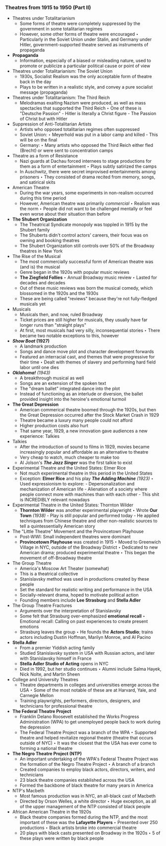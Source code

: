 ### Theatres from 1915 to 1950 (Part II)

- Theatres under Totalitarianism
	- Some forms of theatre were completely suppressed by the government in some totalitarian regimes
	- However, some other forms of theatre were encouraged
		‣ Particularly in the Soviet Union under Stalin, and Germany under Hitler, government-supported theatre served as instruments of propaganda
- **Propaganda**
	- Information, especially of a biased or misleading nature, used to promote or publicize a particular political cause or point of view
- Theatres under Totalitarianism: The Soviet Union
	- 1930s, Socialist Realism was the only acceptable form of theatre back in the day
	- Plays to be written in a realistic style, and convey a pure socialist message (propaganda)
- Theatres under Totalitarianism: The Third Reich
	- Melodramas exalting Nazism were produced, as well as mass spectacles that supported the Third Reich
		‣ One of these is "Deutsche Passion"
			- Hitler is literally a Christ figure
			- The Passion of Christ but with Hitler  
- Suppression of Anti-Totalitarian Artists
	- Artists who opposed totalitarian regimes often suppressed
	- Soviet Union:
		‣ Meyerhold was put in a labor camp and killed
			- This will be on the final
	- Germany:
		‣ Many artists who opposed the Third Reich either fled (Brecht) or were sent to concentration camps
- Theatre as a form of Resistance
	- Nazi guards at Dachau forced internees to stage productions for them as a form of entertainment
		‣ Plays subtly satirized the camps   
	- In Auschwitz, there were secret improvised entertainments among prisoners
		‣ They consisted of drama recited from memory, songs, and satirical skits
- American Theatre
	- During the war years, some experiments in non-realism occurred during this time period
	- However, American theatre was primarily *commercial*
		‣ Realism was the norm
		‣ People did not want to be challenged mentally or feel even worse about their situation than before
- **The Shubert Organization**
	- The Theatrical Syndicate monopoly was toppled in 1915 by the Shubert family
	- The Shuberts didn't control actors' careers, their focus was on owning and booking theatres
	- The Shubert Organization still controls over 50% of the Broadway theatres in New York 
- The Rise of the Musical
	- The most commercially successful form of American theatre was (and is) the musical
	- Genre began in the 1920s with popular music reviews
	- **The Ziegfield Follies**
		‣ Annual Broadway music review
		‣ Lasted for decades and decades
	- Out of these music reviews was born the musical comedy, which blossomed in the 1920s and the 1930s
	- These are being called "reviews" because they're not fully-fledged musicals yet
- Musicals
	- Musicals then, and now, ruled Broadway
	- Ticket prices are still higher for musicals, they usually have far longer runs than "straight plays"
	- At first, most musicals had very silly, inconsequential stories
		‣ There became two notable exceptions to this, however 
- ***Show Boat* (1927)**
	- A landmark production
	- Songs and dance move plot and character development forwards
	- Featured an interracial cast, and themes that were progressive for their time
		‣ Dealt with themes of slavery and performing hard field labor until one dies
- ***Oklahoma!** (1943)*
	- A breakthrough musical as well
	- Songs are an extension of the spoken text
	- The "dream ballet" integrated dance into the plot
	- Instead of functioning as an interlude or diversion, the ballet provided insight into the heroine's emotional turmoil  
- **The Great Depression**
	- American commerical theatre boomed through the 1920s, but then the Great Depression occurred after the Stock Market Crash in 1929
	- Theatre became a luxury many people could not afford
	- Higher production costs also hurt
	- That same year, 1929, a new innovation gave audiences a new experience: Talkies
- Talkies
	- After the introduction of sound to films in 1929, movies became increasingly popular and affordable as an alternative to theatre
	- Very cheap to watch, much cheaper to make too
	- Al Jolson's ***The Jazz Singer*** was the first talkie to exist
- Experimental Theatre and the United States: Elmer Rice
	- Not much experimental theatre in this period in the United States
	- Exception: **Elmer Rice** and his play ***The Adding Machine*** *(1923)*
		‣ Used expressionism to explore:
			- Depersonalization and mechanization of American life
			- Alienation of a society where people connect more with machines than with each other
			- This shit is INCREDIBLY relevant nowadays
- Experimental Theatre in the United States: Thornton Wilder
	- **Thornton Wilder** was another experimental playwright
		‣ Wrote **Our Town** *(1938)*
			- Play is still popular and performed today
			- He applied techniques from Chinese theatre and other non-realistic sources to tell a quintessentially American story  
- The "Little Theatre" Movement and the Provincetown Playhouse
	- Post-WWI: Small independent theatres were dominant
	- **Provincetown Playhouse** was created in 1915
		‣ Moved to Greenwich Village in NYC, outside of the Broadway District
		‣ Dedicated to new American drama; produced experimental theatre
		‣ This began the movement of off-Broadway theatre
- The Group Theatre
	- America's Moscow Art Theater (somewhat)
	- This is a theatrical collective
	- Stanislavsky method was used in productions created by these people
	- Set the standard for realistic writing and performance in the USA
	- Socially-relevant drama, hoped to motivate political action
	- Founding members include **Lee Strasburg** and **Stella Adler** 
- The Group Theatre Fractures
	- Arguments over the interpretation of Stanislavsky
	- Some felt that Strasburg over-emphasized **emotional recall**
		‣ Emotional recall: Calling on past experiences to create present emotions
	- Strasburg leaves the group
		‣ He founds the **Actors Studio**; trains actors including Dustin Hoffman, Marilyn Monroe, and Al Pacino
- **Stella Adler**
	- From a premier Yiddish acting family
	- Studied Stanislavsky system in USA with Russian actors, and later with Stanislavsky himself in France
	- **Stella Adler Studio of Acting** opens in NYC
	- Died in 1992, but her studio continues
		‣ Alumni include Salma Hayek, Nick Nolte, and Martin Sheen 
- College and University Theatres
	- Theatre departments in colleges and universities emerge across the USA
		‣ Some of the most notable of these are at Harvard, Yale, and Carnegie Mellon
	- Training playwrights, performers, directors, designers, and technicians for professional theatre
- **The Federal Theatre Project**
	- Franklin Delano Roosevelt established the Works Progress Administration (WPA) to get unemployed people back to work during the depression
	- The Federal Theatre Project was a branch of the WPA
		‣ Supported theatre and helped revitalize regional theatre (theatre that occurs outside of NYC)
		‣ It was the closest that the USA has ever come to forming a national theatre
- **The Negro Theatre Project (NTP)**
	- An important undertaking of the WPA's Federal Theatre Project was the formation of the Negro Theatre Project
		‣ A branch of a branch
	- Created companies to employ black actors, directors, writers, and technicians
	- 23 black theatre companies established across the USA
	- Formed the backbone of black theatre for many years in America
- NTP's Macbeth
	- Most famous production was in NYC, an all-black cast of Macbeth
	- Directed by Orson Welles, a white director
		‣ Huge exception, as all of the upper management of the NTP consisted of black people 
- African American Theatre in the 1920s
	- Black theatre companies formed during the NTP, and the most important of these was the **Lafayette Players**
		‣ Presented over 250 productions
		‣ Black artists broke into commercial theatre
	- 20 plays with black casts presented on Broadway in the 1920s
		‣ 5 of these plays were written by black people


